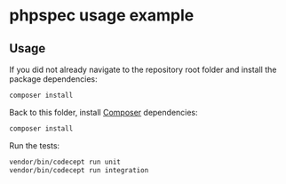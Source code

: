 # phpspec usage example

## Usage
If you did not already navigate to the repository root folder and install the package dependencies:
```bash
composer install
```
Back to this folder, install [Composer](https://getcomposer.org/) dependencies:
```bash
composer install
```
Run the tests:
```bash
vendor/bin/codecept run unit
vendor/bin/codecept run integration
```

